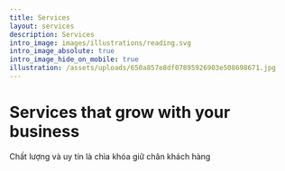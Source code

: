 ```yaml
---
title: Services
layout: services
description: Services
intro_image: images/illustrations/reading.svg
intro_image_absolute: true
intro_image_hide_on_mobile: true
illustration: /assets/uploads/650a857e8df07895926903e508698671.jpg
---
```

# Services that grow with your business

Chất lượng và uy tín là chìa khóa giữ chân khách hàng